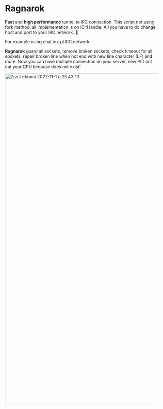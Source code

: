 # Ragnarok

**Fast** and **high performance** tunnel to IRC connection. This script not using fork method, all implementation is on IO::Handle. All you have to do change host and port to your IRC network. 🚀

For example using chat.idx.pl IRC network.

**Ragnarok** guard all sockets, remove broken sockets, check timeout for all sockets, repair broken line when not end with new line character (LF) and more. Now you can have multiple connection on your server, new PID not eat your CPU because does not exist! 

<img width="1088" alt="Zrzut ekranu 2022-11-1 o 23 43 10" src="https://user-images.githubusercontent.com/60239406/199355952-f5b04b53-32a8-46ae-9e9e-1176c0aa6618.png">
